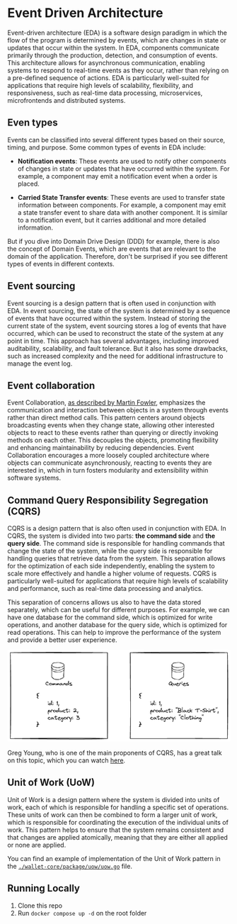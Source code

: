 # Event Driven Architecture

Event-driven architecture (EDA) is a software design paradigm in which the flow of the program is determined by events, which are changes in state or updates that occur within the system. In EDA, components communicate primarily through the production, detection, and consumption of events. This architecture allows for asynchronous communication, enabling systems to respond to real-time events as they occur, rather than relying on a pre-defined sequence of actions. EDA is particularly well-suited for applications that require high levels of scalability, flexibility, and responsiveness, such as real-time data processing, microservices, microfrontends and distributed systems.

## Even types

Events can be classified into several different types based on their source, timing, and purpose. Some common types of events in EDA include:

- **Notification events**: These events are used to notify other components of changes in state or updates that have occurred within the system. For example, a component may emit a notification event when a order is placed.

- **Carried State Transfer events**: These events are used to transfer state information between components. For example, a component may emit a state transfer event to share data with another component. It is similar to a notification event, but it carries additional and more detailed information.

But if you dive into Domain Drive Design (DDD) for example, there is also the concept of Domain Events, which are events that are relevant to the domain of the application. Therefore, don't be surprised if you see different types of events in different contexts.

## Event sourcing

Event sourcing is a design pattern that is often used in conjunction with EDA. In event sourcing, the state of the system is determined by a sequence of events that have occurred within the system. Instead of storing the current state of the system, event sourcing stores a log of events that have occurred, which can be used to reconstruct the state of the system at any point in time. This approach has several advantages, including improved auditability, scalability, and fault tolerance. But it also has some drawbacks, such as increased complexity and the need for additional infrastructure to manage the event log.

## Event collaboration

Event Collaboration, [as described by Martin Fowler](https://martinfowler.com/eaaDev/EventCollaboration.html), emphasizes the communication and interaction between objects in a system through events rather than direct method calls. This pattern centers around objects broadcasting events when they change state, allowing other interested objects to react to these events rather than querying or directly invoking methods on each other. This decouples the objects, promoting flexibility and enhancing maintainability by reducing dependencies. Event Collaboration encourages a more loosely coupled architecture where objects can communicate asynchronously, reacting to events they are interested in, which in turn fosters modularity and extensibility within software systems.

## Command Query Responsibility Segregation (CQRS)

CQRS is a design pattern that is also often used in conjunction with EDA. In CQRS, the system is divided into two parts: **the command side** and **the query side**. The command side is responsible for handling commands that change the state of the system, while the query side is responsible for handling queries that retrieve data from the system. This separation allows for the optimization of each side independently, enabling the system to scale more effectively and handle a higher volume of requests. CQRS is particularly well-suited for applications that require high levels of scalability and performance, such as real-time data processing and analytics.

This separation of concerns allows us also to have the data stored separately, which can be useful for different purposes. For example, we can have one database for the command side, which is optimized for write operations, and another database for the query side, which is optimized for read operations. This can help to improve the performance of the system and provide a better user experience.

![Separation of database example](./docs/images/separation.png)

Greg Young, who is one of the main proponents of CQRS, has a great talk on this topic, which you can watch [here](https://www.youtube.com/watch?v=JHGkaShoyNs).

## Unit of Work (UoW)

Unit of Work is a design pattern where the system is divided into units of work, each of which is responsible for handling a specific set of operations. These units of work can then be combined to form a larger unit of work, which is responsible for coordinating the execution of the individual units of work. This pattern helps to ensure that the system remains consistent and that changes are applied atomically, meaning that they are either all applied or none are applied.

You can find an example of implementation of the Unit of Work pattern in the [`./wallet-core/package/uow/uow.go`](./wallet-core/package/uow/uow.go) file. 

## Running Locally

1. Clone this repo
1. Run `docker compose up -d` on the root folder


